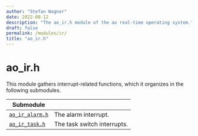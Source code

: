 ```yaml
---
author: "Stefan Wagner"
date: 2022-08-12
description: "The ao_ir.h module of the ao real-time operating system."
draft: false
permalink: /modules/ir/
title: "ao_ir.h"
---
```


# ao_ir.h

This module gathers interrupt-related functions, which it organizes in the following submodules.

| Submodule | |
|-----------|-|
| [`ao_ir_alarm.h`](ir-alarm.md) | The alarm interrupt. |
| [`ao_ir_task.h`](ir-task.md) | The task switch interrupts. |
